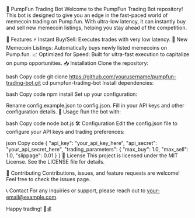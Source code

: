 🚀 PumpFun Trading Bot
Welcome to the PumpFun Trading Bot repository! This bot is designed to give you an edge in the fast-paced world of memecoin trading on Pump.fun. With ultra-low latency, it can instantly buy and sell new memecoin listings, helping you stay ahead of the competition.

 <!-- You can replace this with an actual link to an image if you have one -->

🌟 Features
⚡ Instant Buy/Sell: Executes trades with very low latency.
🚀 New Memecoin Listings: Automatically buys newly listed memecoins on Pump.fun.
📈 Optimized for Speed: Built for ultra-fast execution to capitalize on pump opportunities.
📥 Installation
Clone the repository:

bash
Copy code
git clone https://github.com/yourusername/pumpfun-trading-bot.git
cd pumpfun-trading-bot
Install dependencies:

bash
Copy code
npm install
Set up your configuration:

Rename config.example.json to config.json.
Fill in your API keys and other configuration details.
🚀 Usage
Run the bot with:

bash
Copy code
node bot.js
🛠️ Configuration
Edit the config.json file to configure your API keys and trading preferences:

json
Copy code
{
  "api_key": "your_api_key_here",
  "api_secret": "your_api_secret_here",
  "trading_parameters": {
    "max_buy": 1.0,
    "max_sell": 1.0,
    "slippage": 0.01
  }
}
📄 License
This project is licensed under the MIT License. See the LICENSE file for details.

🤝 Contributing
Contributions, issues, and feature requests are welcome! Feel free to check the issues page.

📞 Contact
For any inquiries or support, please reach out to your-email@example.com.

Happy trading! 🚀💰
